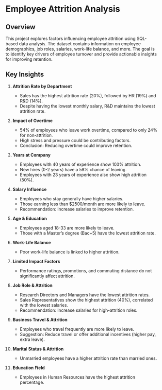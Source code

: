 # Employee Attrition Analysis

## Overview
This project explores factors influencing employee attrition using SQL-based data analysis. The dataset contains information on employee demographics, job roles, salaries, work-life balance, and more. The goal is to identify key drivers of employee turnover and provide actionable insights for improving retention.

## Key Insights

1. **Attrition Rate by Department**  
   - Sales has the highest attrition rate (20%), followed by HR (19%) and R&D (14%).  
   - Despite having the lowest monthly salary, R&D maintains the lowest attrition rate.  

2. **Impact of Overtime**  
   - 54% of employees who leave work overtime, compared to only 24% for non-attrition.  
   - High stress and pressure could be contributing factors.  
   - Conclusion: Reducing overtime could improve retention.  

3. **Years at Company**  
   - Employees with 40 years of experience show 100% attrition.  
   - New hires (0-2 years) have a 58% chance of leaving.  
   - Employees with 23 years of experience also show high attrition (50%).  

4. **Salary Influence**  
   - Employees who stay generally have higher salaries.  
   - Those earning less than $2500/month are more likely to leave.  
   - Recommendation: Increase salaries to improve retention.  

5. **Age & Education**  
   - Employees aged 18-33 are more likely to leave.  
   - Those with a Master’s degree (Bac+5) have the lowest attrition rate.  

6. **Work-Life Balance**  
   - Poor work-life balance is linked to higher attrition.  

7. **Limited Impact Factors**  
   - Performance ratings, promotions, and commuting distance do not significantly affect attrition.  

8. **Job Role & Attrition**  
   - Research Directors and Managers have the lowest attrition rates.  
   - Sales Representatives show the highest attrition (40%), correlated with the lowest salaries.  
   - Recommendation: Increase salaries for high-attrition roles.  

9. **Business Travel & Attrition**  
   - Employees who travel frequently are more likely to leave.  
   - Suggestion: Reduce travel or offer additional incentives (higher pay, extra leave).  

10. **Marital Status & Attrition**  
    - Unmarried employees have a higher attrition rate than married ones.  

11. **Education Field**  
    - Employees in Human Resources have the highest attrition percentage.  

